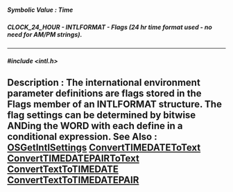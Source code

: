 ##### Symbolic Value : Time
##### CLOCK_24_HOUR - INTLFORMAT - Flags (24 hr time format used - no need for AM/PM strings).
---
##### #include <intl.h>
**Description :**
The international environment parameter definitions are flags stored in the 
Flags member of an INTLFORMAT structure. The flag settings can be determined by 
bitwise ANDing the WORD with each define in a conditional expression.
**See Also :**
[OSGetIntlSettings](D:/md_files/OSGetIntlSettings.md)
[ConvertTIMEDATEToText](D:/md_files/ConvertTIMEDATEToText.md)
[ConvertTIMEDATEPAIRToText](D:/md_files/ConvertTIMEDATEPAIRToText.md)
[ConvertTextToTIMEDATE](D:/md_files/ConvertTextToTIMEDATE.md)
[ConvertTextToTIMEDATEPAIR](D:/md_files/ConvertTextToTIMEDATEPAIR.md)
---
